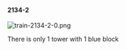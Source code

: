 #### 2134-2
![train-2134-2-0.png](https://github.com/lil-lab/nlvr/raw/master/nlvr/train/images/29/train-2134-2-0.png "train-2134-2-0.png")

There is only 1 tower with 1 blue block